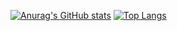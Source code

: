 [![Anurag's GitHub stats](https://github-readme-stats-li-ji-ji.vercel.app/api?username=li-ji-ji)](https://github.com/anuraghazra/github-readme-stats)
[![Top Langs](https:/github-readme-stats-li-ji-ji.vercel.app/api/top-langs/?username=li-ji-ji&layout=compact)](https://github.com/anuraghazra/github-readme-stats)
